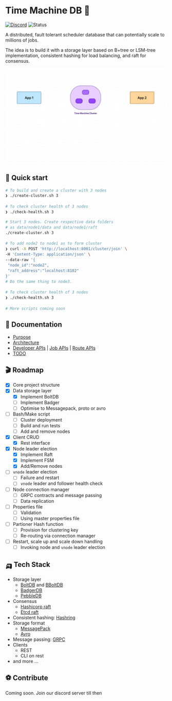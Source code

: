 # Time Machine DB 🐓
[![Discord](https://img.shields.io/badge/Discord-%235865F2.svg?style=for-the-badge&logo=discord&logoColor=white)](https://discord.gg/pDGNPj3dTM) 
![Status](https://img.shields.io/badge/Status-Ideation-ffb3ff?style=for-the-badge)

A distributed, fault tolerant scheduler database that can potentially scale to millions of jobs. 

The idea is to build it with a storage layer based on B+tree or LSM-tree implementation, consistent hashing for load balancing, and raft for consensus.

![Cluster animation](/docs/images/cluster_animation.gif)

## 🎯 Quick start
```bash
# To build and create a cluster with 3 nodes
❯ ./create-cluster.sh 3

# To check cluster health of 3 nodes
❯ ./check-health.sh 3
```

```bash
# Start 3 nodes. Create respective data folders 
# as data/node1/data and data/node1/raft
./create-cluster.sh 3

# To add node2 to node1 as to form cluster
❯ curl -X POST 'http://localhost:8001/cluster/join' \
-H 'Content-Type: application/json' \
--data-raw '{
 "node_id":"node2",
 "raft_address":"localhost:8102"
}'
# Do the same thing to node3.

# To check cluster health of 3 nodes
❯ ./check-health.sh 3

# More scripts coming soon
```

## 🧬 Documentation
- [Purpose](./docs/Purpose.md)
- [Architecture](./docs/Architecture.md)
- [Developer APIs](./docs/DevAPI.md) | [Job APIs](./docs/DevAPI.md#-job-apis) | [Route APIs](./docs/DevAPI.md#-route-apis)
- [TODO](./docs/TODO.md)

## 🎬 Roadmap
- [x] Core project structure
- [x] Data storage layer
    - [x] Implement BoltDB
    - [ ] Implement Badger
    - [ ] Optimise to Messagepack, proto or avro
- [ ] Bash/Make script
    - [ ] Cluster deployment
    - [ ] Build and run tests
    - [ ] Add and remove nodes
- [x] Client CRUD
    - [x] Rest interface
- [x] Node leader election
    - [x] Implement Raft
    - [x] Implement FSM
    - [x] Add/Remove nodes
- [ ] `vnode` leader election
    - [ ] Failure and restart
    - [ ] `vnode` leader and follower health check
- [ ] Node connection manager
    - [ ] GRPC contracts and message passing
    - [ ] Data replication
- [ ] Properties file
    - [ ] Validation
    - [ ] Using master properties file
- [ ] Partioner Hash function
    - [ ] Provision for clustering key
    - [ ] Re-routing via connection manager
- [ ] Restart, scale up and scale down handling
    - [ ] Invoking node and `vnode` leader election

## 🛺 Tech Stack
* Storage layer
    * [BoltDB](https://github.com/boltdb/bolt) and [BBoltDB](https://github.com/etcd-io/bbolt)
    * [BadgerDB](https://github.com/dgraph-io/badger)
    * [PebbleDB](https://github.com/cockroachdb/pebble)
* Consensus
    * [Hashicorp raft](https://github.com/hashicorp/raft)
    * [Etcd raft](https://github.com/etcd-io/etcd/tree/main/raft)
* Consistent hashing: [Hashring](https://github.com/serialx/hashring)
* Storage format
    * [MessagePack](https://github.com/vmihailenco/msgpack)
    * [Avro](https://github.com/hamba/avro)
* Message passing: [GRPC](https://github.com/grpc/grpc-go)
* Clients
    * REST
    * CLI on rest
* and more ...

## ⚽ Contribute
Coming soon. Join our discord server till then